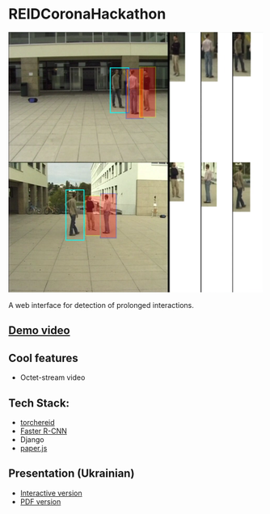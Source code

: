# REIDCoronaHackathon
![preview](preview.png)

A web interface for detection of prolonged interactions.

## [Demo video](https://www.youtube.com/watch?v=nv4rgsmGKDw)

## Cool features
* Octet-stream video

## Tech Stack:
* [torchereid](https://github.com/KaiyangZhou/deep-person-reid)
* [Faster R-CNN](https://github.com/jwyang/faster-rcnn.pytorch)
* Django
* [paper.js](http://paperjs.org/)

## Presentation (Ukrainian)
* [Interactive version](https://prezi.com/p/xarcs2qkqipt)
* [PDF version](presentation.pdf)
